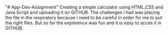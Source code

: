 "# App-Dev-Assignment" 
Creating a simple calculator using HTML,CSS and Java Script and uploading it on GITHUB. The challenges i had was placing the file in the respiratory because i need to be careful in order for me to put the right files. But so far the expierence was fun and it is easy to acces it in GITHUB.
